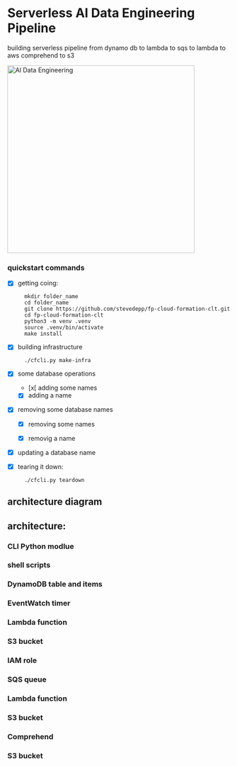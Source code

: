 # Serverless AI Data Engineering Pipeline
building serverless pipeline from dynamo db to lambda to sqs to lambda to aws comprehend to s3 

<img width="423" alt="Al Data Engineering" src="https://user-images.githubusercontent.com/38410965/101269508-893de600-373d-11eb-9d52-a393e4070d67.png">

### quickstart commands

- [x] getting coing:

        mkdir folder_name
        cd folder_name
        git clone https://github.com/stevedepp/fp-cloud-formation-clt.git
        cd fp-cloud-formation-clt
        python3 -m venv .venv
        source .venv/bin/activate
        make install
        
- [x] building infrastructure

        ./cfcli.py make-infra


- [x] some database operations

    - [x[ adding some names
    
    - [x] adding a name

- [x] removing some database names

    - [x] removing some names
    
    - [x] removig a name

- [x] updating a database name


- [x] tearing it down:



        ./cfcli.py teardown 
        
        

## architecture diagram

## architecture:

### CLI Python modlue

### shell scripts

### DynamoDB table and items

### EventWatch timer

### Lambda function

### S3 bucket

### IAM role

### SQS queue

### Lambda function

### S3 bucket

### Comprehend

### S3 bucket
